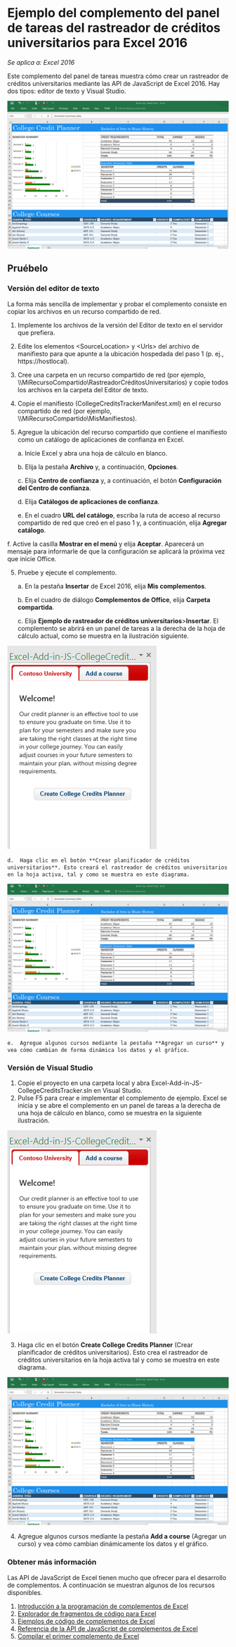 # <a name="college-credits-tracker-task-pane-add-in-sample-for-excel-2016"></a>Ejemplo del complemento del panel de tareas del rastreador de créditos universitarios para Excel 2016

_Se aplica a: Excel 2016_

Este complemento del panel de tareas muestra cómo crear un rastreador de créditos universitarios mediante las API de JavaScript de Excel 2016. Hay dos tipos: editor de texto y Visual Studio.

![Ejemplo de rastreador de créditos universitarios](../images/CollegeCreditsTracker_tracker.PNG)

## <a name="try-it-out"></a>Pruébelo
### <a name="text-editor-version"></a>Versión del editor de texto

La forma más sencilla de implementar y probar el complemento consiste en copiar los archivos en un recurso compartido de red.

1.  Implemente los archivos de la versión del Editor de texto en el servidor que prefiera.
2.  Edite los elementos \<SourceLocation\> y \<Urls\> del archivo de manifiesto para que apunte a la ubicación hospedada del paso 1 (p. ej., https://hostlocal).
2.  Cree una carpeta en un recurso compartido de red (por ejemplo, \\\MiRecursoCompartido\RastreadorCréditosUniversitarios) y copie todos los archivos en la carpeta del Editor de texto.
3.  Copie el manifiesto (CollegeCreditsTrackerManifest.xml) en el recurso compartido de red (por ejemplo, \\\MiRecursoCompartido\\MisManifiestos).
4.  Agregue la ubicación del recurso compartido que contiene el manifiesto como un catálogo de aplicaciones de confianza en Excel.

    a.  Inicie Excel y abra una hoja de cálculo en blanco.

    b.  Elija la pestaña **Archivo** y, a continuación, **Opciones**.

    c.  Elija **Centro de confianza** y, a continuación, el botón **Configuración del Centro de confianza**.

    d.  Elija **Catálogos de aplicaciones de confianza**.

    e.  En el cuadro **URL del catálogo**, escriba la ruta de acceso al recurso compartido de red que creó en el paso 1 y, a continuación, elija **Agregar catálogo**.

   f. Active la casilla **Mostrar en el menú** y elija **Aceptar**. Aparecerá un mensaje para informarle de que la configuración se aplicará la próxima vez que inicie Office.

5.  Pruebe y ejecute el complemento.

    a.  En la pestaña **Insertar** de Excel 2016, elija **Mis complementos**.

    b.  En el cuadro de diálogo **Complementos de Office**, elija **Carpeta compartida**.

    c.  Elija **Ejemplo de rastreador de créditos universitarios**>**Insertar**. El complemento se abrirá en un panel de tareas a la derecha de la hoja de cálculo actual, como se muestra en la ilustración siguiente.

   ![Ejemplo de rastreador de créditos universitarios](../images/CollegeCreditsTracker_taskpane.PNG)

    d.  Haga clic en el botón **Crear planificador de créditos universitarios**. Esto creará el rastreador de créditos universitarios en la hoja activa, tal y como se muestra en este diagrama.

  ![Ejemplo de rastreador de créditos universitarios](../images/CollegeCreditsTracker_tracker.PNG)

    e.  Agregue algunos cursos mediante la pestaña **Agregar un curso** y vea cómo cambian de forma dinámica los datos y el gráfico.

### <a name="visual-studio-version"></a>Versión de Visual Studio
1.  Copie el proyecto en una carpeta local y abra Excel-Add-in-JS-CollegeCreditsTracker.sln en Visual Studio.
2.  Pulse F5 para crear e implementar el complemento de ejemplo. Excel se inicia y se abre el complemento en un panel de tareas a la derecha de una hoja de cálculo en blanco, como se muestra en la siguiente ilustración.

  ![Ejemplo de rastreador de créditos universitarios](../images/CollegeCreditsTracker_taskpane.PNG)

3.  Haga clic en el botón **Create College Credits Planner** (Crear planificador de créditos universitarios). Esto crea el rastreador de créditos universitarios en la hoja activa tal y como se muestra en este diagrama.

  ![Ejemplo de rastreador de créditos universitarios](../images/CollegeCreditsTracker_tracker.PNG)

4. Agregue algunos cursos mediante la pestaña **Add a course** (Agregar un curso) y vea cómo cambian dinámicamente los datos y el gráfico.


### <a name="learn-more"></a>Obtener más información

Las API de JavaScript de Excel tienen mucho que ofrecer para el desarrollo de complementos. A continuación se muestran algunos de los recursos disponibles.

1.  [Introducción a la programación de complementos de Excel](https://github.com/OfficeDev/office-js-docs/blob/master/excel/excel-add-ins-programming-overview.md)
2.  [Explorador de fragmentos de código para Excel](http://officesnippetexplorer.azurewebsites.net/#/snippets/excel)
3.  [Ejemplos de código de complementos de Excel](https://github.com/OfficeDev/office-js-docs/blob/master/excel/excel-add-ins-code-samples.md)
4.  [Referencia de la API de JavaScript de complementos de Excel](https://github.com/OfficeDev/office-js-docs/blob/master/excel/excel-add-ins-javascript-reference.md)
5.  [Compilar el primer complemento de Excel](https://github.com/OfficeDev/office-js-docs/blob/master/excel/build-your-first-excel-add-in.md)